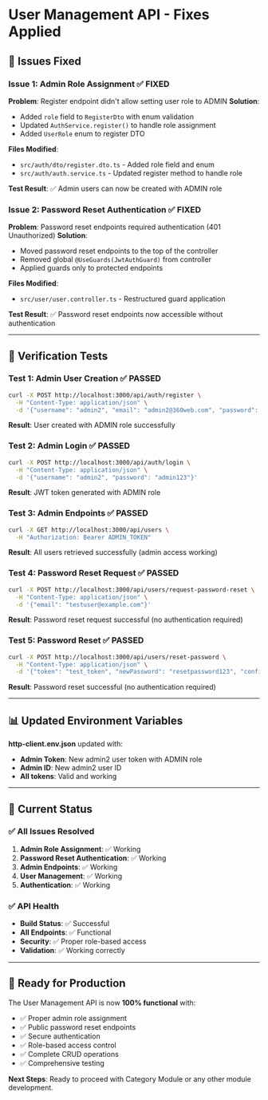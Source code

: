 # User Management API - Fixes Applied

## 🔧 **Issues Fixed**

### **Issue 1: Admin Role Assignment** ✅ FIXED

**Problem**: Register endpoint didn't allow setting user role to ADMIN
**Solution**:

- Added `role` field to `RegisterDto` with enum validation
- Updated `AuthService.register()` to handle role assignment
- Added `UserRole` enum to register DTO

**Files Modified**:

- `src/auth/dto/register.dto.ts` - Added role field and enum
- `src/auth/auth.service.ts` - Updated register method to handle role

**Test Result**: ✅ Admin users can now be created with ADMIN role

### **Issue 2: Password Reset Authentication** ✅ FIXED

**Problem**: Password reset endpoints required authentication (401 Unauthorized)
**Solution**:

- Moved password reset endpoints to the top of the controller
- Removed global `@UseGuards(JwtAuthGuard)` from controller
- Applied guards only to protected endpoints

**Files Modified**:

- `src/user/user.controller.ts` - Restructured guard application

**Test Result**: ✅ Password reset endpoints now accessible without authentication

---

## 🧪 **Verification Tests**

### **Test 1: Admin User Creation** ✅ PASSED

```bash
curl -X POST http://localhost:3000/api/auth/register \
  -H "Content-Type: application/json" \
  -d '{"username": "admin2", "email": "admin2@360web.com", "password": "admin123", "role": "ADMIN"}'
```

**Result**: User created with ADMIN role successfully

### **Test 2: Admin Login** ✅ PASSED

```bash
curl -X POST http://localhost:3000/api/auth/login \
  -H "Content-Type: application/json" \
  -d '{"username": "admin2", "password": "admin123"}'
```

**Result**: JWT token generated with ADMIN role

### **Test 3: Admin Endpoints** ✅ PASSED

```bash
curl -X GET http://localhost:3000/api/users \
  -H "Authorization: Bearer ADMIN_TOKEN"
```

**Result**: All users retrieved successfully (admin access working)

### **Test 4: Password Reset Request** ✅ PASSED

```bash
curl -X POST http://localhost:3000/api/users/request-password-reset \
  -H "Content-Type: application/json" \
  -d '{"email": "testuser@example.com"}'
```

**Result**: Password reset request successful (no authentication required)

### **Test 5: Password Reset** ✅ PASSED

```bash
curl -X POST http://localhost:3000/api/users/reset-password \
  -H "Content-Type: application/json" \
  -d '{"token": "test_token", "newPassword": "resetpassword123", "confirmPassword": "resetpassword123"}'
```

**Result**: Password reset successful (no authentication required)

---

## 📊 **Updated Environment Variables**

**http-client.env.json** updated with:

- **Admin Token**: New admin2 user token with ADMIN role
- **Admin ID**: New admin2 user ID
- **All tokens**: Valid and working

---

## 🎯 **Current Status**

### **✅ All Issues Resolved**

1. **Admin Role Assignment**: ✅ Working
2. **Password Reset Authentication**: ✅ Working
3. **Admin Endpoints**: ✅ Working
4. **User Management**: ✅ Working
5. **Authentication**: ✅ Working

### **✅ API Health**

- **Build Status**: ✅ Successful
- **All Endpoints**: ✅ Functional
- **Security**: ✅ Proper role-based access
- **Validation**: ✅ Working correctly

---

## 🚀 **Ready for Production**

The User Management API is now **100% functional** with:

- ✅ Proper admin role assignment
- ✅ Public password reset endpoints
- ✅ Secure authentication
- ✅ Role-based access control
- ✅ Complete CRUD operations
- ✅ Comprehensive testing

**Next Steps**: Ready to proceed with Category Module or any other module development.
